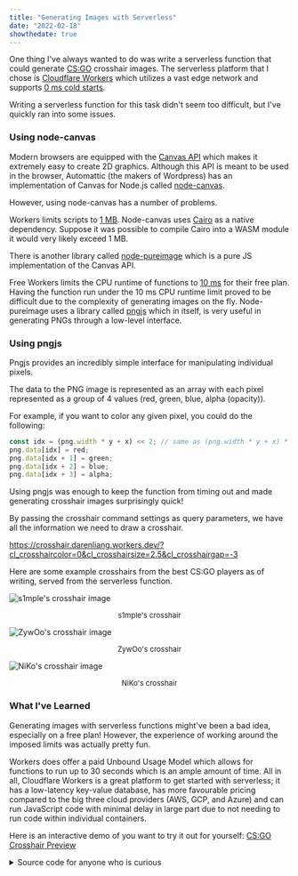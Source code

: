```yaml
---
title: "Generating Images with Serverless"
date: "2022-02-18"
showthedate: true
---
```


One thing I've always wanted to do was write a serverless function that could generate
[CS:GO](https://counter-strike.net/) crosshair images. The serverless platform that I chose
is [Cloudflare Workers](https://workers.cloudflare.com/)
which utilizes a vast edge network and
supports [0 ms cold starts](https://blog.cloudflare.com/eliminating-cold-starts-with-cloudflare-workers/).

Writing a serverless function for this task didn't seem too difficult, but I've quickly ran into some
issues.

### Using node-canvas

Modern browsers are equipped with the [Canvas API](https://developer.mozilla.org/en-US/docs/Web/API/Canvas_API) which
makes it extremely easy to create 2D graphics. Although this API is meant to be used in the browser, Automattic
(the makers of Wordpress) has an implementation of Canvas for Node.js
called [node-canvas](https://github.com/Automattic/node-canvas).

However, using node-canvas has a number of problems.

Workers limits scripts to [1 MB](https://developers.cloudflare.com/workers/platform/limits#script-size).
Node-canvas uses [Cairo](https://www.cairographics.org/) as a native dependency. Suppose it was possible to compile
Cairo into a WASM module it would very likely exceed 1 MB.

There is another library called [node-pureimage](https://github.com/joshmarinacci/node-pureimage) which is a pure JS
implementation of the Canvas API.

Free Workers limits the CPU runtime of functions
to [10 ms](https://developers.cloudflare.com/workers/platform/limits#cpu-runtime)
for their free plan. Having the function run under the 10 ms CPU runtime limit proved to be difficult due to the
complexity of generating images on the fly. Node-pureimage uses a library
called [pngjs](https://github.com/lukeapage/pngjs) which in itself, is very useful in generating PNGs through a
low-level interface.

### Using pngjs

Pngjs provides an incredibly simple interface for manipulating individual pixels.

The data to the PNG image is represented as an array with each pixel represented as a group of 4 values
(red, green, blue, alpha (opacity)).

For example, if you want to color any given pixel, you could do the following:

```js
const idx = (png.width * y + x) << 2; // same as (png.width * y + x) * 4
png.data[idx] = red;
png.data[idx + 1] = green;
png.data[idx + 2] = blue;
png.data[idx + 3] = alpha;
```

Using pngjs was enough to keep the function from timing out and made generating crosshair images surprisingly quick!

By passing the crosshair command settings as query parameters, we have all the information we need to draw a crosshair.

https://crosshair.darenliang.workers.dev/?cl_crosshaircolor=0&cl_crosshairsize=2.5&cl_crosshairgap=-3

Here are some example crosshairs from the best CS:GO players as of writing, served from the serverless function.

![s1mple's crosshair image](https://crosshair.darenliang.workers.dev/?cl_crosshairalpha=255&cl_crosshaircolor=4&cl_crosshairdot=1&cl_crosshairgap=-2&cl_crosshairsize=1&cl_crosshairstyle=5&cl_crosshairusealpha=1&cl_crosshairthickness=0&cl_crosshair_drawoutline=0&cl_crosshair_sniper_width=1&cl_crosshaircolor_r=1&cl_crosshaircolor_g=0&cl_crosshaircolor_b=255)

<p align="center" style="font-size: small">s1mple's crosshair</p>

![ZywOo's crosshair image](https://crosshair.darenliang.workers.dev/?cl_crosshair_drawoutline=0&cl_crosshair_sniper_width=1&cl_crosshairalpha=200&cl_crosshaircolor=4&cl_crosshaircolor_b=50&cl_crosshaircolor_g=250&cl_crosshaircolor_r=50&cl_crosshairdot=0&cl_crosshairgap=-2&cl_crosshairsize=2&cl_crosshairstyle=4&cl_crosshairthickness=1)

<p align="center" style="font-size: small">ZywOo's crosshair</p>

![NiKo's crosshair image](https://crosshair.darenliang.workers.dev/?cl_crosshairalpha=255&cl_crosshaircolor=5&cl_crosshairdot=0&cl_crosshairgap=-4&cl_crosshairsize=1&cl_crosshairstyle=4&cl_crosshairthickness=1&cl_crosshair_drawoutline=0&cl_crosshair_sniper_width=1&cl_crosshaircolor_r=255&cl_crosshaircolor_g=255&cl_crosshaircolor_b=255)

<p align="center" style="font-size: small">NiKo's crosshair</p>

### What I've Learned

Generating images with serverless functions might've been a bad idea, especially on a free plan! However, the experience
of working around the imposed limits was actually pretty fun.

Workers does offer a paid Unbound Usage Model which allows for functions to run up to 30 seconds which is an
ample amount of time. All in all, Cloudflare Workers is a great platform to get started with serverless; it has a low-latency key-value database, has more favourable 
pricing compared to the big three cloud providers (AWS, GCP, and Azure) and can run JavaScript code with minimal delay in large 
part due to not needing to run code within individual containers.

Here is an interactive demo of you want to try it out for
yourself: [CS:GO Crosshair Preview](/demos/csgo-crosshair-preview/)

<details>
<summary>Source code for anyone who is curious</summary>

```js {linenos=table}
/**
 * Import pngjs library
 * https://github.com/lukeapage/pngjs
 */
const {PNG} = require("pngjs");

/**
 * Dimensions
 */
const [width, height] = [64, 64];
const [centerX, centerY] = [Math.floor(width / 2), Math.floor(height / 2)];

/**
 * Parse str to number
 *
 * @param {string} str: string value
 * @param {number} low: lowest value
 * @param {number} high: highest value
 * @param {number} def: default value
 * @param {number} round: round reciprocal (1 / round precision)
 * @return {number} number value
 */
function parseNum(str, low, high, def, round) {
    let val = parseFloat(str);
    val = isNaN(val) ? def : val;
    if (val < low || high < val) {
        return def;
    }
    return Math.round(val * round) / round;
}

/**
 * Parse str to bool (0 - 1)
 *
 * @param {string} str: string value
 * @param {number} def: default value
 * @return {number} bool value
 */
function parseBool(str, def) {
    const val = parseInt(str) || def;
    if (val < 0 || 1 < val) {
        return def;
    }
    return val;
}

/**
 * Draw rectangle
 *
 * @param {Array<Array<Array<number>>>} pixels: pixels data
 * @param {Array<Array<number>>} coords: [[x0, y0], [x1, y1]]
 * @param {Array<number>} color: [r, g, b, a]
 */
function drawRectangle(pixels, coords, color) {
    for (let y = coords[0][1]; y < coords[1][1]; y++) {
        for (let x = coords[0][0]; x < coords[1][0]; x++) {
            pixels[y][x][0] = color[0]; // red
            pixels[y][x][1] = color[1]; // green
            pixels[y][x][2] = color[2]; // blue
            pixels[y][x][3] = color[3]; // alpha
        }
    }
}

/**
 * Draw outline
 *
 * @param {Array<Array<Array<number>>>} pixels: pixels data
 * @param {Array<Array<number>>} coords: [[x0, y0], [x1, y1]]
 * @param {number} pad: pad size
 */
function drawOutline(pixels, coords, pad) {
    const newCoords = [[coords[0][0] - pad, coords[0][1] - pad], [coords[1][0] + pad, coords[1][1] + pad]];

    drawRectangle(pixels, newCoords, [0, 0, 0, 255]);
}

/**
 * Generate crosshair
 */
function generateCrosshair(req) {
    const url = new URL(req.url);
    const params = new URLSearchParams(url.search);

    /**
     * Basic
     */
    const cl_crosshairthickness = parseNum(params.get("cl_crosshairthickness"), 0.5, 5, 0.5, 2);
    const cl_crosshairgap = parseNum(params.get("cl_crosshairgap"), -5, 5, 0, 1);

    /**
     * Detect no reticle
     */
    let crosshairReticle;
    {
        const val = parseFloat(params.get("cl_crosshairgap"));
        if (!isNaN(val) && Math.abs(val) > 100) {
            crosshairReticle = 0;
        } else {
            crosshairReticle = 1;
        }
    }

    /**
     * Some people use 0-0.5 crosshair sizes
     */
    const cl_crosshairsize = parseNum(params.get("cl_crosshairsize"), 0, 10, 5, 2);

    /**
     * Outlines
     */
    const cl_crosshair_drawoutline = parseBool(params.get("cl_crosshair_drawoutline"), 0);
    const cl_crosshair_outlinethickness = parseNum(params.get("cl_crosshair_outlinethickness"), 1, 3, 1, 1);

    /**
     * Dot
     */
    const cl_crosshairdot = parseBool(params.get("cl_crosshairdot"), 0);

    /**
     * Color
     */
    const cl_crosshaircolor = parseNum(params.get("cl_crosshaircolor"), 0, 5, 1, 1);
    const cl_crosshaircolor_r = parseNum(params.get("cl_crosshaircolor_r"), 0, 255, 50, 1);
    const cl_crosshaircolor_g = parseNum(params.get("cl_crosshaircolor_g"), 0, 255, 250, 1);
    const cl_crosshaircolor_b = parseNum(params.get("cl_crosshaircolor_b"), 0, 255, 50, 1);

    /**
     * Alpha
     */
    const cl_crosshairusealpha = parseBool(params.get("cl_crosshairusealpha"), 1);
    const cl_crosshairalpha = parseNum(params.get("cl_crosshairalpha"), 0, 255, 200, 1);
    const crosshairalpha = cl_crosshairusealpha === 1 ? cl_crosshairalpha : 255;

    /**
     * Create crosshair color
     */
    let crosshaircolor;
    switch (cl_crosshaircolor) {
        /**
         * Red
         */
        case 0:
            crosshaircolor = [255, 0, 0, crosshairalpha];
            break;
        /**
         * Green
         */
        case 1:
            crosshaircolor = [0, 255, 0, crosshairalpha];
            break;
        /**
         * Yellow
         */
        case 2:
            crosshaircolor = [255, 255, 0, crosshairalpha];
            break;
        /**
         * Blue
         */
        case 3:
            crosshaircolor = [0, 0, 255, crosshairalpha];
            break;
        /**
         * Light Blue
         */
        case 4:
            crosshaircolor = [0, 255, 255, crosshairalpha];
            break;
        /**
         * Custom
         */
        case 5:
            crosshaircolor = [cl_crosshaircolor_r, cl_crosshaircolor_g, cl_crosshaircolor_b, crosshairalpha];
            break;
    }

    /**
     * T-shaped
     */
    const cl_crosshair_t = parseBool(params.get("cl_crosshair_t"), 0);


    const dot = [[centerX, centerY], [centerX, centerY]];
    /**
     * Thickness dot
     */
    {
        const thickness = cl_crosshairthickness * 2;
        const rb = Math.floor(thickness / 2);
        const lt = thickness - rb;

        dot[0][0] -= lt;
        dot[0][1] -= lt;
        dot[1][0] += rb;
        dot[1][1] += rb;
    }

    /**
     * Prefill pixels
     */
    const pixels = [];
    for (let i = 0; i < height; i++) {
        pixels[i] = [];
        for (let j = 0; j < width; j++) {
            pixels[i][j] = [];
            for (let k = 0; k < 4; k++) {
                pixels[i][j][k] = 0;
            }
        }
    }

    /**
     * Crosshair coordinates
     */
    const topBase = dot[0][1] - 4 - cl_crosshairgap;
    const bottomBase = dot[1][1] + 4 + cl_crosshairgap;
    const leftBase = dot[0][0] - 4 - cl_crosshairgap;
    const rightBase = dot[1][0] + 4 + cl_crosshairgap;
    const crosshair = [
        [[dot[0][0], topBase - cl_crosshairsize * 2], [dot[1][0], topBase]],       // top
        [[dot[0][0], bottomBase], [dot[1][0], bottomBase + cl_crosshairsize * 2]], // bottom
        [[leftBase - cl_crosshairsize * 2, dot[0][1]], [leftBase, dot[1][1]]],     // left
        [[rightBase, dot[0][1]], [rightBase + cl_crosshairsize * 2, dot[1][1]]],   // right
    ];

    /**
     * Color dot
     */
    if (cl_crosshairdot === 1) {
        /**
         * Dot outline
         */
        if (cl_crosshair_drawoutline === 1) {
            drawOutline(pixels, dot, cl_crosshair_outlinethickness);
        }

        drawRectangle(pixels, dot, crosshaircolor);
    }

    /**
     * Color crosshair
     */
    if (crosshairReticle === 1) {
        for (const [i, el] of crosshair.entries()) {
            /**
             * Check for T crosshair
             */
            if (cl_crosshair_t === 1 && i === 0) {
                continue;
            }

            /**
             * Crosshair outline
             */
            if (cl_crosshair_drawoutline === 1) {
                drawOutline(pixels, el, cl_crosshair_outlinethickness);
            }

            /**
             * Crosshair part
             */
            drawRectangle(pixels, el, crosshaircolor);
        }
    }


    /**
     * Init PNG
     */
    const png = new PNG({
        width: width,
        height: height,
        bitDepth: 8,
        colorType: 6,
        inputColorType: 6,
        inputHasAlpha: true,
    });

    /**
     * Raster crosshair
     */
    for (let y = 0; y < png.height; y++) {
        for (let x = 0; x < png.width; x++) {
            const idx = (png.width * y + x) << 2;
            png.data[idx] = pixels[y][x][0];
            png.data[idx + 1] = pixels[y][x][1];
            png.data[idx + 2] = pixels[y][x][2];
            png.data[idx + 3] = pixels[y][x][3];
        }
    }

    /**
     * Write out buffer
     */
    return PNG.sync.write(png);
}

/**
 * Add event listener
 */
addEventListener("fetch", event => {
    event.respondWith(handleRequest(event.request));
});

/**
 * Handle request
 * @param {Request} req: request object
 */
async function handleRequest(req) {
    const res = new Response(generateCrosshair(req));
    res.headers.append("Content-Type", "image/png");
    res.headers.append("Content-Disposition", "inline; filename=\"crosshair.png\"");
    res.headers.append("Cache-Control", "s-maxage=31536000");
    return res;
}
```

</details>

